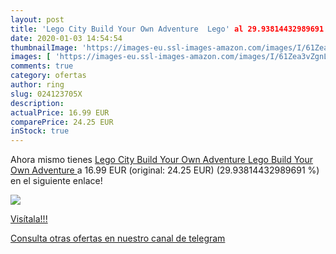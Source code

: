 ```yaml
---
layout: post
title: 'Lego City Build Your Own Adventure  Lego' al 29.93814432989691 % de descuento
date: 2020-01-03 14:54:54
thumbnailImage: 'https://images-eu.ssl-images-amazon.com/images/I/61Zea3vZgnL._SL200_.jpg'
images: [ 'https://images-eu.ssl-images-amazon.com/images/I/61Zea3vZgnL._SL200_.jpg' ]
comments: true
category: ofertas
author: ring
slug: 024123705X
description:
actualPrice: 16.99 EUR
comparePrice: 24.25 EUR
inStock: true
---
```


Ahora mismo tienes [Lego City Build Your Own Adventure  Lego Build Your Own Adventure ](https://www.amazon.com/dp/024123705X/?tag=redken08-20) a 16.99 EUR (original: 24.25 EUR) (29.93814432989691 %) en el siguiente enlace!

[![](https://images-eu.ssl-images-amazon.com/images/I/61Zea3vZgnL._SL200_.jpg)](https://www.amazon.com/dp/024123705X/?tag=redken08-20)

[Visítala!!!](https://www.amazon.com/dp/024123705X/?tag=redken08-20)

[Consulta otras ofertas en nuestro canal de telegram](https://t.me/s/ofertas25)
